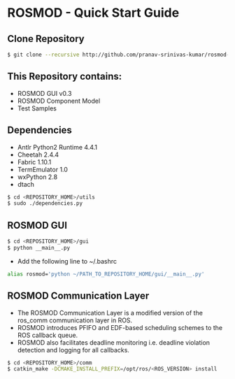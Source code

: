 # ROSMOD - Quick Start Guide

## Clone Repository

```bash
$ git clone --recursive http://github.com/pranav-srinivas-kumar/rosmod-0.3
```

## This Repository contains:

* ROSMOD GUI v0.3
* ROSMOD Component Model
* Test Samples

## Dependencies

* Antlr Python2 Runtime 4.4.1
* Cheetah 2.4.4
* Fabric 1.10.1
* TermEmulator 1.0
* wxPython 2.8
* dtach

```bash
$ cd <REPOSITORY_HOME>/utils
$ sudo ./dependencies.py
```

## ROSMOD GUI

```bash
$ cd <REPOSITORY_HOME>/gui
$ python __main__.py
```

* Add the following line to ~/.bashrc

```bash
alias rosmod='python ~/PATH_TO_REPOSITORY_HOME/gui/__main__.py'
```

## ROSMOD Communication Layer

* The ROSMOD Communication Layer is a modified version of the ros_comm communication layer in ROS. 
* ROSMOD introduces PFIFO and EDF-based scheduling schemes to the ROS callback queue.
* ROSMOD also facilitates deadline monitoring i.e. deadline violation detection and logging for all callbacks.

```bash
$ cd <REPOSITORY_HOME>/comm
$ catkin_make -DCMAKE_INSTALL_PREFIX=/opt/ros/<ROS_VERSION> install
